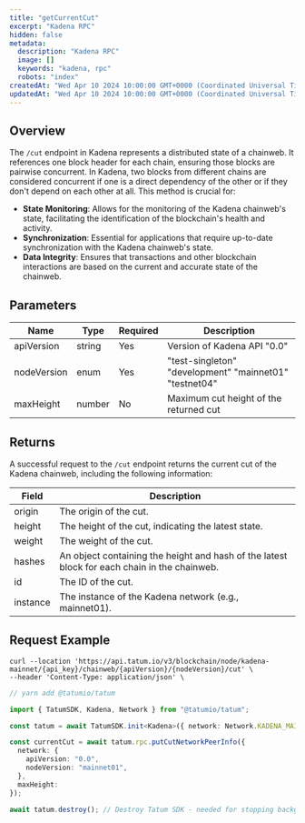 ```yaml
---
title: "getCurrentCut"
excerpt: "Kadena RPC"
hidden: false
metadata:
  description: "Kadena RPC"
  image: []
  keywords: "kadena, rpc"
  robots: "index"
createdAt: "Wed Apr 10 2024 10:00:00 GMT+0000 (Coordinated Universal Time)"
updatedAt: "Wed Apr 10 2024 10:00:00 GMT+0000 (Coordinated Universal Time)"
---
```


## Overview

The `/cut` endpoint in Kadena represents a distributed state of a chainweb. It references one block header for each chain, ensuring those blocks are pairwise concurrent. In Kadena, two blocks from different chains are considered concurrent if one is a direct dependency of the other or if they don't depend on each other at all. This method is crucial for:

- **State Monitoring**: Allows for the monitoring of the Kadena chainweb's state, facilitating the identification of the blockchain's health and activity.
- **Synchronization**: Essential for applications that require up-to-date synchronization with the Kadena chainweb's state.
- **Data Integrity**: Ensures that transactions and other blockchain interactions are based on the current and accurate state of the chainweb.

## Parameters

| Name        | Type   | Required | Description                                            |
| ----------- | ------ | -------- | ------------------------------------------------------ |
| apiVersion  | string | Yes      | Version of Kadena API "0.0"                            |
| nodeVersion | enum   | Yes      | "test-singleton" "development" "mainnet01" "testnet04" |
| maxHeight   | number | No       | Maximum cut height of the returned cut                 |

## Returns

A successful request to the `/cut` endpoint returns the current cut of the Kadena chainweb, including the following information:

| Field    | Description                                                                                  |
| -------- | -------------------------------------------------------------------------------------------- |
| origin   | The origin of the cut.                                                                       |
| height   | The height of the cut, indicating the latest state.                                          |
| weight   | The weight of the cut.                                                                       |
| hashes   | An object containing the height and hash of the latest block for each chain in the chainweb. |
| id       | The ID of the cut.                                                                           |
| instance | The instance of the Kadena network (e.g., mainnet01).                                        |

## Request Example

```curl
curl --location 'https://api.tatum.io/v3/blockchain/node/kadena-mainnet/{api_key}/chainweb/{apiVersion}/{nodeVersion}/cut' \
--header 'Content-Type: application/json' \
```

```typescript JS SDK
// yarn add @tatumio/tatum

import { TatumSDK, Kadena, Network } from "@tatumio/tatum";

const tatum = await TatumSDK.init<Kadena>({ network: Network.KADENA_MAINNET });

const currentCut = await tatum.rpc.putCutNetworkPeerInfo({
  network: {
    apiVersion: "0.0",
    nodeVersion: "mainnet01",
  },
  maxHeight:
});

await tatum.destroy(); // Destroy Tatum SDK - needed for stopping background jobs
```
